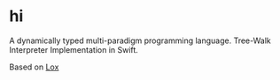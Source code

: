 # hi

A dynamically typed multi-paradigm programming language. Tree-Walk Interpreter Implementation in Swift. 

Based on [Lox](http://craftinginterpreters.com)

